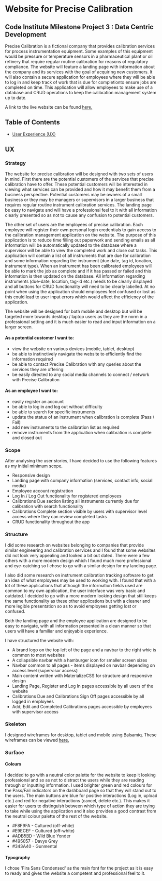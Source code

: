 # Website for Precise Calibration

## Code Institute Milestone Project 3 : Data Centric Development

Precise Calibration is a fictional company that provides calibration services for process instrumentation equipment. Some examples of this equipment would be pressure or temperature sensors in a pharmaceutical plant or oil refinery that require regular routine calibration for reasons of regulatory compliance. The website will feature a landing page with information about the company and its services with the goal of acquiring new customers. It will also contain a secure application for employees where they will be able to log in and keep track of work that is due for completionto ensure jobs are completed on time. This application will allow employees to make use of a database and CRUD operations to keep the calibration management system up to date.

A link to the live website can be found [here.](https://precise-calibration-ms3.herokuapp.com/)

## Table of Contents

- [User Experience (UX)](#ux)

## UX

### Strategy

The website for precise calibration will be designed with two sets of users in mind. First there are the potential customers of the services that precise calibration have to offer. These potential customers will be interested in viewing what services can be provided and how it may benefit them from a business perspective. Potential customers may be owners of a small business or they may be managers or supervisors in a larger business that requires regular routine instrument calibration services. The landing page be easy to navigate and will have a professional feel to it with all information clearly presented so as not to cause any confusion to potential customers.

The other set of users are the employees of precise calibration. Each employee will register their own personal login credentials to gain access to the calibration management application on the website. The purpose of this application is to reduce time filling out paperwork and sending emails as all information will be automatically updated to the database where a supervisor will be able to view the completed work and close out tasks. This application will contain a list of all instruments that are due for calibration and some information regarding the instrument (due date, tag id, location, instrument type). When an instrument has been calibrated employees will be able to mark the job as complete and if it has passed or failed and this information is then updated on the database. All information regarding instruments (due-date, location, tag-id etc.) needs to be clearly displayed and all buttons for CRUD functionality will need to be clearly labelled. At no point when using the application should employees feel confused or lost as this could lead to user input errors which would affect the efficiency of the application. 

The website will be designed for both mobile and desktop but will be targeted more towards desktop / laptop users as they are the norm in a professional setting and it is much easier to read and input information on a larger screen.

#### As a potential customer I want to:
- view the website on various devices (mobile, tablet, desktop)
- be able to instinctively navigate the website to efficiently find the information required
- be able to contact Precise Calibration with any queries about the services they are offering
- be easily directed to any social media channels to connect / network with Precise Calibration 

#### As an employee I want to:
- easily register an account
- be able to log in and log out without difficulty
- be able to search for specific instruments
- update the status of an instrument when calibration is complete (Pass / Fail)
- add new instruments to the calibration list as required
- remove instruments from the application when calibration is complete and closed out

### Scope

After analysing the user stories, I have decided to use the following features as my initial minimum scope.
- Responsive design
- Landing page with company information (services, contact info, social media)
- Employee account registration
- Log In / Log Out functionality for registered employees
- Calibrations Due section listing all instruments currently due for calibration with search functionality
- Calibrations Complete section visible by users with supervisor level access where they can review completed tasks
- CRUD functionality throughout the app 

### Structure

I did some research on websites belonging to companies that provide similar engineering and calibration services and I found that some websites did not look very appealing and looked a bit out dated. There were a few others with a more modern design which I found much more professional and eye-catching so I chose to go with a similar design for my landing page.

I also did some research on instrument calibration tracking software to get an idea of what employees may be used to working with. I found that with a lot of these applications that although the information fields used are common to my own application, the user interface was very basic and outdated. I decided to go with a more modern looking design that still keeps the same functionality as these other applications but with a cleaner and more legible presentation so as to avoid employees getting lost or confused.

Both the landing page and the employee application are designed to be easy to navigate, with all information presented in a clean manner so that users will have a familiar and enjoyable experience.

I have structured the website with:
- A brand logo on the top left of the page and a navbar to the right whic is common to most websites
- A collapsible navbar with a hamburger icon for smaller screen sizes
- Navbar common to all pages - items displayed on navbar depending on access level (supervisor access)
- Main content written with MaterializeCSS for structure and responsive design
- Landing Page, Register and Log In pages accessible by all users of the website
- Calibrations Due and Calibrations Sign Off pages accessible by all logged in employees
- Add, Edit and Completed Calibrations pages accessible by employees with supervisor access

### Skeleton 

I designed wireframes for desktop, tablet and mobile using Balsamiq. These wireframes can be viewed [here.](https://github.com/shaneoh10/precise-calibration-ms3/tree/master/assets/wireframes)

### Surface

#### Colours
I decided to go with a neutral color palette for the website to keep it looking professional and so as not to distract the users while they are reading through or inputting information. I used brighter green and red colours for the Pass/Fail indicators on the dashboard page so that they will stand out to the users. The main buttons are blue for positive interactions (Log in, upload etc.) and red for negative interactions (cancel, delete etc.). This makes it easier for users to distinguish between which type of action they are trying to take while using the application and it also provides a good contrast from the neutral colour palette of the rest of the website.
- #F8F9FA - Cultured (off-white) 
- #E9ECEF - Cultured (off-white)
- #ADB5BD - Wild Blue Yonder
- #495057 - Davys Grey
- #343A40 - Gunmental

#### Typography
I chose 'Fira Sans Condensed' as the main font for the project as it is easy to ready and gives the website a competent and professional feel to it.
